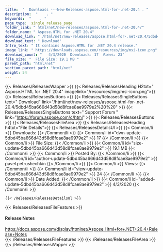 ```yaml
---
title:  "  Downloads ---New-Releases-aspose.html-for-.net-20.4 . " 
description:  "    . " 
keywords:  "    . " 
page_type:  single_release_page
folder_link: " html/net/new-releases/aspose.html-for-.net-20.4/"
folder_name: " Aspose.HTML for .NET 20.4"
download_link: " /html/net/new-releases/aspose.html-for-.net-20.4/5dbd45ba666d43d58d8fcae8ae9979e2"
download_text: " Download"
Intro_text: " It contains Aspose.HTML for .NET 20.4 release."
image_link: " https://downloads.aspose.com/resources/img/msi-icon.png"
download_count: "   4/3/2020  Downloads: 17  Views: 23"
file_size: "  File Size: 19.1 MB "
parent_path: "html/net"
section_parent_path: "html/net"
weight: 54 
---
```


{{< Releases/ReleasesWapper >}}
  {{< Releases/ReleasesHeading H2txt=" Aspose.HTML for .NET 20.4" imagelink="/resources/img/msi-icon.png">}}
  {{< Releases/ReleasesButtons >}}
    {{< Releases/ReleasesSingleButtons text=" Download" link="/html/net/new-releases/aspose.html-for-.net-20.4/5dbd45ba666d43d58d8fcae8ae9979e2%20%20" >}}
    {{< Releases/ReleasesSingleButtons text=" Support Forum " link="https://forum.aspose.com/c/html" >}}
  {{< Releases/ReleasesButtons >}}
  {{< Releases/ReleasesFileArea >}}
    {{< Releases/ReleasesHeading h4txt="File Details">}}
    {{< Releases/ReleasesDetailsUl >}}
            {{< Common/li  >}} Downloads: {{< /Common/li >}} 
      {{< Common/li id="dwn-update-5dbd45ba666d43d58d8fcae8ae9979e2" >}} 17 {{< /Common/li >}} 
      {{< Common/li  >}} File Size: {{< /Common/li >}} 
      {{< Common/li id="size-update-5dbd45ba666d43d58d8fcae8ae9979e2" >}} 19.1 MB {{< /Common/li >}} 
      {{< Common/li  >}} Posted By: {{< /Common/li >}} 
      {{< Common/li id="author-update-5dbd45ba666d43d58d8fcae8ae9979e2" >}} pavel.petrushechkin {{< /Common/li >}} 
      {{< Common/li  >}} Views: {{< /Common/li >}} 
      {{< Common/li id="view-update-5dbd45ba666d43d58d8fcae8ae9979e2" >}} 24 {{< /Common/li >}} 
      {{< Common/li  >}} Date Added: {{< /Common/li >}} 
      {{< Common/li id="added-update-5dbd45ba666d43d58d8fcae8ae9979e2" >}} 4/3/2020 {{< /Common/li >}} 

    {{< /Releases/ReleasesDetailsUl >}}

  {{< Releases/ReleasesFileFeatures >}}
      <h4>Release Notes</h4><div><a href="https://docs.aspose.com/display/htmlnet/Aspose.Html+for+.NET+20.4+Release+Notes">https://docs.aspose.com/display/htmlnet/Aspose.Html+for+.NET+20.4+Release+Notes</a></div>
  {{< /Releases/ReleasesFileFeatures >}}
 {{< /Releases/ReleasesFileArea >}}
{{< /Releases/ReleasesWapper >}}


